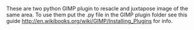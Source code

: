 These are two python GIMP plugin to resacle and juxtapose image of the same area.
To use them put the .py file in the GIMP plugin folder see this guide http://en.wikibooks.org/wiki/GIMP/Installing_Plugins for info. 



